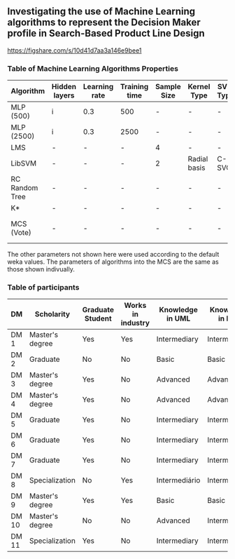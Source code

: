 ## Investigating the use of Machine Learning algorithms to represent the Decision Maker profile in Search-Based Product Line Design

https://figshare.com/s/10d41d7aa3a146e9bee1

### Table of Machine Learning Algorithms Properties

| Algorithm  | Hidden layers | Learning rate | Training time | Sample Size | Kernel Type | SVM Type | Iterations | Global Bend | Combination Rule | Classifiers |
|---|---|---|---|---|---|---|---|---|---|---|
| MLP (500) | i | 0.3 | 500 | - | - | - | - | - | - | - | - |
| MLP (2500) | i | 0.3 | 2500 | - | - | - | - | - | - | - |
| LMS | - | - | - | 4 | - | - | - | - | - | - | - | - | - |
| LibSVM | - | - | - | 2 | Radial basis | C-SVC |  - | - | - | - |
| RC Random Tree | - | - | - | - | - | - | 100 | - | - | - |
| K* | - | - | - | - | - | - | - | 20 | - | - |
| MCS (Vote) | - | - | - | - | - | - | - | - | Average of Probabilities | LibSVM + KStar + RC RandomTree

The other parameters not shown here were used according to the default weka values. The parameters of algorithms into the MCS are the same as those shown indivually.

### Table of participants

| DM | Scholarity | Graduate Student | Works in industry | Knowledge in UML | Knowledge in PLA
|---|---|---|---|---|---|
| DM 1 | Master's degree | Yes | Yes | Intermediary | Intermediary |
| DM 2 | Graduate | No | No | Basic | Basic |
| DM 3 | Master's degree | Yes | No | Advanced | Advanced |
| DM 4 | Master's degree | Yes | No | Advanced | Advanced |
| DM 5 | Graduate | Yes | No | Intermediary | Intermediary |
| DM 6 | Graduate | Yes | No | Intermediary | Intermediário |
| DM 7 | Graduate | Yes | No | Intermediary | Intermediário |
| DM 8 | Specialization | No | Yes | Intermediário | Intermediary |
| DM 9 | Master's degree | Yes | Yes | Basic | Basic |
| DM 10 | Master's degree | No | No | Advanced | Intermediary |
| DM 11 | Specialization | Yes | No | Intermediary | Intermediary |


